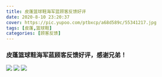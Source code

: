 ```yaml
---
title: 皮蓬篮球鞋海军蓝顾客反馈好评
date: 2020-8-10 23:20:37
cover: https://pic.yupoo.com/ptbxcp/a68d589c/55341217.jpg
tags: [皮蓬,篮球鞋]
categories: [顾客反馈]
---
```


###  皮蓬篮球鞋海军蓝顾客反馈好评，感谢兄弟！
![](https://pic.yupoo.com/ptbxcp/fbde87f4/819f345a.jpg)
![](https://pic.yupoo.com/ptbxcp/574e9449/2aecaf87.jpg)
![](https://pic.yupoo.com/ptbxcp/a68d589c/55341217.jpg)
